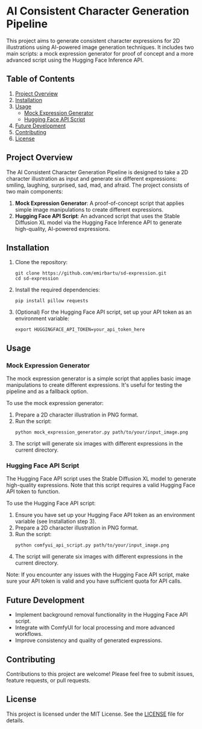 # AI Consistent Character Generation Pipeline

This project aims to generate consistent character expressions for 2D illustrations using AI-powered image generation techniques. It includes two main scripts: a mock expression generator for proof of concept and a more advanced script using the Hugging Face Inference API.

## Table of Contents
1. [Project Overview](#project-overview)
2. [Installation](#installation)
3. [Usage](#usage)
   - [Mock Expression Generator](#mock-expression-generator)
   - [Hugging Face API Script](#hugging-face-api-script)
4. [Future Development](#future-development)
5. [Contributing](#contributing)
6. [License](#license)

## Project Overview

The AI Consistent Character Generation Pipeline is designed to take a 2D character illustration as input and generate six different expressions: smiling, laughing, surprised, sad, mad, and afraid. The project consists of two main components:

1. **Mock Expression Generator**: A proof-of-concept script that applies simple image manipulations to create different expressions.
2. **Hugging Face API Script**: An advanced script that uses the Stable Diffusion XL model via the Hugging Face Inference API to generate high-quality, AI-powered expressions.

## Installation

1. Clone the repository:
   ```
   git clone https://github.com/emirbartu/sd-expression.git
   cd sd-expression
   ```

2. Install the required dependencies:
   ```
   pip install pillow requests
   ```

3. (Optional) For the Hugging Face API script, set up your API token as an environment variable:
   ```
   export HUGGINGFACE_API_TOKEN=your_api_token_here
   ```

## Usage

### Mock Expression Generator

The mock expression generator is a simple script that applies basic image manipulations to create different expressions. It's useful for testing the pipeline and as a fallback option.

To use the mock expression generator:

1. Prepare a 2D character illustration in PNG format.
2. Run the script:
   ```
   python mock_expression_generator.py path/to/your/input_image.png
   ```
3. The script will generate six images with different expressions in the current directory.

### Hugging Face API Script

The Hugging Face API script uses the Stable Diffusion XL model to generate high-quality expressions. Note that this script requires a valid Hugging Face API token to function.

To use the Hugging Face API script:

1. Ensure you have set up your Hugging Face API token as an environment variable (see Installation step 3).
2. Prepare a 2D character illustration in PNG format.
3. Run the script:
   ```
   python comfyui_api_script.py path/to/your/input_image.png
   ```
4. The script will generate six images with different expressions in the current directory.

Note: If you encounter any issues with the Hugging Face API script, make sure your API token is valid and you have sufficient quota for API calls.

## Future Development

- Implement background removal functionality in the Hugging Face API script.
- Integrate with ComfyUI for local processing and more advanced workflows.
- Improve consistency and quality of generated expressions.

## Contributing

Contributions to this project are welcome! Please feel free to submit issues, feature requests, or pull requests.

## License

This project is licensed under the MIT License. See the [LICENSE](LICENSE) file for details.
